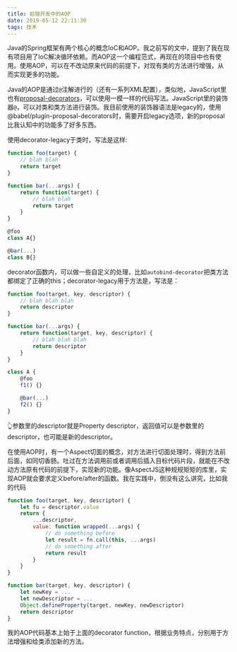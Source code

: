```yaml
---
title: 前端开发中的AOP
date: 2019-05-12 22:11:30
tags: 技术
---
```


Java的Spring框架有两个核心的概念IoC和AOP。我之前写的文中，提到了我在现有项目用了IoC解决循环依赖。而AOP这一个编程范式，再现在的项目中也有使用。使用AOP，可以在不改动原来代码的前提下，对现有类的方法进行增强，从而实现更多的功能。

Java的AOP是通过`@`注解进行的（还有一系列XML配置），类似地，JavaScript里也有[proposal-decorators](https://github.com/tc39/proposal-decorators)，可以使用一模一样的代码写法。JavaScript里的装饰器`@`，可以对类和类方法进行装饰。我目前使用的装饰器语法是legacy的，使用@babel/plugin-proposal-decorators时，需要开启legacy选项，新的proposal比我认知中的功能多了好多东西。

使用decorator-legacy于类时，写法是这样:
```javascript
function foo(target) {
    // blah blah
    return target
}

function bar(...args) {
    return function(target) {
        // blah blah 
        return target
    }
}

@foo
class A{}

@bar(...)
class B{}
```
decorator函数内，可以做一些自定义的处理，比如`autobind-decorator`把类方法都绑定了正确的this；decorator-legacy用于方法是，写法是：
```javascript
function foo(target, key, descriptor) {
    // blah blah blah
    return descriptor
}

function bar(...args) {
    return function(target, key, descriptor) {
        // blah blah blah
        return descriptor
    }
}

class A {
    @foo
    f1() {}

    @bar(...)
    f2() {}
}
```
👆参数里的descriptor就是Property descriptor，返回值可以是参数里的descriptor，也可能是新的descriptor。

在使用AOP时，有一个Aspect切面的概念，对方法进行切面处理时，得到方法前后面，如同切香肠。吐过在方法调用前或者调用后插入目标代码片段，就能在不改动方法原有代码的前提下，实现新的功能。像AspectJS这种规规矩矩的库里，实现AOP就会要求定义before/after的函数。我在实践中，倒没有这么讲究，比如我的代码
```javascript
function foo(target, key, descriptor) {
    let fu = descriptor.value
    return {
        ...descriptor,
        value: function wrapped(...args) {
            // do something before
            let result = fn.call(this, ...args)
            // do something after
            return result
        }
    }
}

function bar(target, key, descriptor) {
    let newKey = ...
    let newDescriptor = ...
    Object.defineProperty(target, newKey, newDescriptor)
    return descriptor
}
```
我的AOP代码基本上始于上面的decorator function，根据业务特点，分别用于方法增强和给类添加新的方法。

